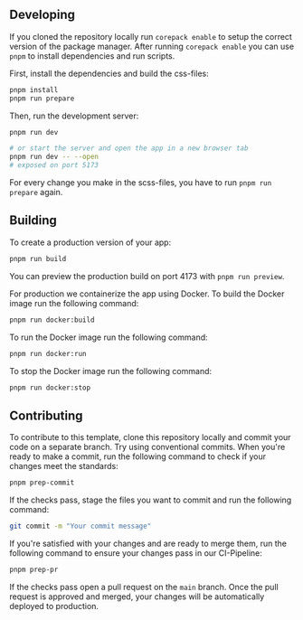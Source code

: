 ## Developing

If you cloned the repository locally run `corepack enable` to setup the correct version of the package manager. After running `corepack enable` you can use `pnpm` to install dependencies and run scripts.

First, install the dependencies and build the css-files:

```bash
pnpm install
pnpm run prepare
```

Then, run the development server:

```bash
pnpm run dev

# or start the server and open the app in a new browser tab
pnpm run dev -- --open
# exposed on port 5173
```

For every change you make in the scss-files, you have to run `pnpm run prepare` again.

## Building

To create a production version of your app:

```bash
pnpm run build
```

You can preview the production build on port 4173 with `pnpm run preview`.

For production we containerize the app using Docker. To build the Docker image run the following command:

```bash
pnpm run docker:build
```

To run the Docker image run the following command:

```bash
pnpm run docker:run
```

To stop the Docker image run the following command:

```bash
pnpm run docker:stop
```

## Contributing

To contribute to this template, clone this repository locally and commit your code on a separate branch. Try using conventional commits. When you're ready to make a commit, run the following command to check if your changes meet the standards:

```bash
pnpm prep-commit
```

If the checks pass, stage the files you want to commit and run the following command:

```bash
git commit -m "Your commit message"
```

If you're satisfied with your changes and are ready to merge them, run the following command to ensure your changes pass in our CI-Pipeline:

```bash
pnpm prep-pr
```

If the checks pass open a pull request on the `main` branch. Once the pull request is approved and merged, your changes will be automatically deployed to production.
